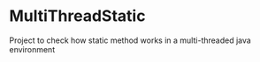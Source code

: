 MultiThreadStatic
=================

Project to check how static method works in a multi-threaded java environment
